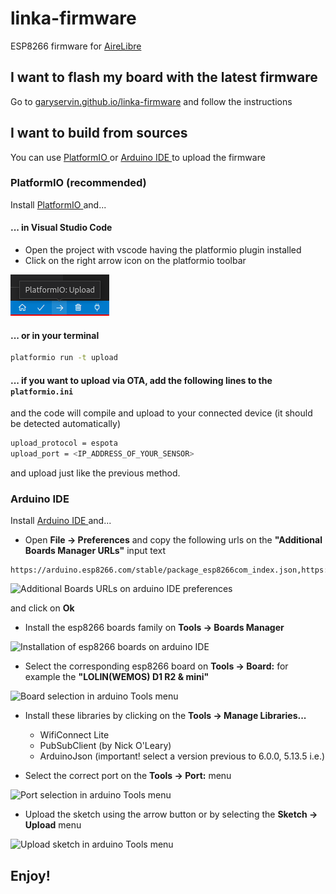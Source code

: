 # linka-firmware

ESP8266 firmware for [AireLibre](https://github.com/melizeche/AireLibre)

## I want to flash my board with the latest firmware

Go to [garyservin.github.io/linka-firmware](https://garyservin.github.io/linka-firmware) and follow the instructions

## I want to build from sources

You can use [ PlatformIO ](https://platformio.org/platformio-ide) or [ Arduino IDE ](https://www.arduino.cc/en/software) to upload the firmware

### PlatformIO (recommended)

Install [ PlatformIO ](https://platformio.org/platformio-ide) and...

#### ... in Visual Studio Code

- Open the project with vscode having the platformio plugin installed
- Click on the right arrow icon on the platformio toolbar

![Right Arrow Icon on Platformio Toolbar in Visual Studio Code](/doc/img/vscode_pio_upload.png)

#### ... or in your terminal

```bash
platformio run -t upload
````

#### ... if you want to upload via OTA, add the following lines to the `platformio.ini`

and the code will compile and upload to your connected device (it should be detected automatically)

```bash
upload_protocol = espota
upload_port = <IP_ADDRESS_OF_YOUR_SENSOR>
````

and upload just like the previous method.

### Arduino IDE

Install [ Arduino IDE ](https://www.arduino.cc/en/software) and...

- Open **File -> Preferences** and copy the following urls on the __"Additional Boards Manager URLs"__ input text

```
https://arduino.esp8266.com/stable/package_esp8266com_index.json,https://dl.espressif.com/dl/package_esp32_index.json
```

![Additional Boards URLs on arduino IDE preferences](/doc/img/arduino_ide_aditional_boards.png)

and click on **Ok**

- Install the esp8266 boards family on **Tools -> Boards Manager**

![Installation of esp8266 boards on arduino IDE](/doc/img/arduino_ide_board_installation.png)

- Select the corresponding esp8266 board on **Tools -> Board:** for example the **"LOLIN(WEMOS) D1 R2 & mini"** 

![Board selection in arduino Tools menu](/doc/img/arduino_ide_board_selection.png)

- Install these libraries by clicking on the **Tools -> Manage Libraries...**

  * WifiConnect Lite
  * PubSubClient (by Nick O'Leary)
  * ArduinoJson (important! select a version previous to 6.0.0, 5.13.5 i.e.)

- Select the correct port on the **Tools -> Port:** menu

![Port selection in arduino Tools menu](/doc/img/arduino_ide_select_port.png)

- Upload the sketch using the arrow button or by selecting the **Sketch -> Upload** menu

![Upload sketch in arduino Tools menu](/doc/img/arduino_ide_upload_sketch.png)

## Enjoy!

